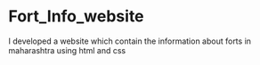 # Fort_Info_website
I developed a website which contain the information about forts in maharashtra using html and css


